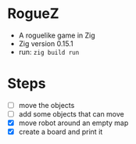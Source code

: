 # RogueZ

- A roguelike game in Zig
- Zig version 0.15.1
- run: `zig build run`

# Steps

- [ ] move the objects
- [ ] add some objects that can move
- [x] move robot around an empty map
- [x] create a board and print it
